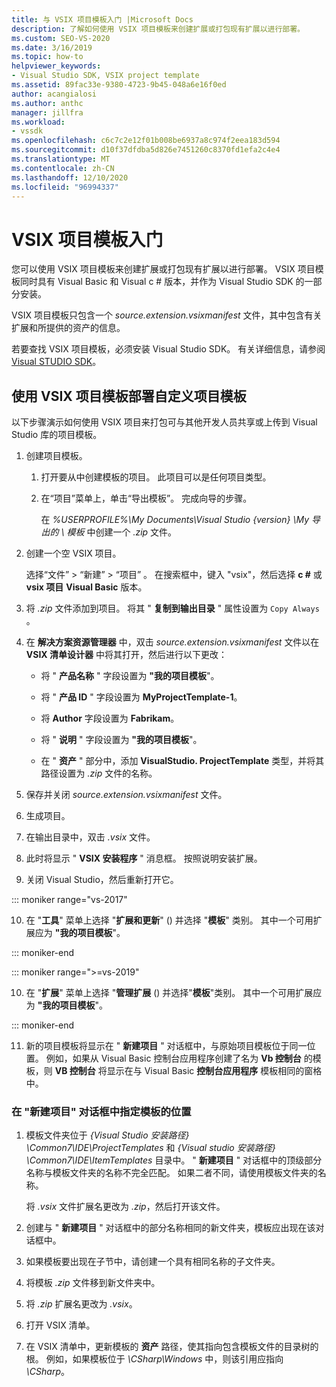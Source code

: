 ```yaml
---
title: 与 VSIX 项目模板入门 |Microsoft Docs
description: 了解如何使用 VSIX 项目模板来创建扩展或打包现有扩展以进行部署。
ms.custom: SEO-VS-2020
ms.date: 3/16/2019
ms.topic: how-to
helpviewer_keywords:
- Visual Studio SDK, VSIX project template
ms.assetid: 89fac33e-9380-4723-9b45-048a6e16f0ed
author: acangialosi
ms.author: anthc
manager: jillfra
ms.workload:
- vssdk
ms.openlocfilehash: c6c7c2e12f01b008be6937a8c974f2eea183d594
ms.sourcegitcommit: d10f37dfdba5d826e7451260c8370fd1efa2c4e4
ms.translationtype: MT
ms.contentlocale: zh-CN
ms.lasthandoff: 12/10/2020
ms.locfileid: "96994337"
---
```

# <a name="get-started-with-the-vsix-project-template"></a>VSIX 项目模板入门

您可以使用 VSIX 项目模板来创建扩展或打包现有扩展以进行部署。 VSIX 项目模板同时具有 Visual Basic 和 Visual c # 版本，并作为 Visual Studio SDK 的一部分安装。

 VSIX 项目模板只包含一个 *source.extension.vsixmanifest* 文件，其中包含有关扩展和所提供的资产的信息。

 若要查找 VSIX 项目模板，必须安装 Visual Studio SDK。 有关详细信息，请参阅 [Visual STUDIO SDK](../extensibility/visual-studio-sdk.md)。

## <a name="deploy-a-custom-project-template-using-the-vsix-project-template"></a>使用 VSIX 项目模板部署自定义项目模板

 以下步骤演示如何使用 VSIX 项目来打包可与其他开发人员共享或上传到 Visual Studio 库的项目模板。

1. 创建项目模板。

    1. 打开要从中创建模板的项目。 此项目可以是任何项目类型。

    2. 在“项目”菜单上，单击“导出模板”。 完成向导的步骤。

         在 *%USERPROFILE%\My Documents\Visual Studio {version} \My 导出的 \\ 模板* 中创建一个 *.zip* 文件。

2. 创建一个空 VSIX 项目。

     选择“文件” > “新建” > “项目”  。 在搜索框中，键入 "vsix"，然后选择 **c #** 或 **vsix 项目** **Visual Basic** 版本。

3. 将 *.zip* 文件添加到项目。 将其 " **复制到输出目录** " 属性设置为 `Copy Always` 。

4. 在 **解决方案资源管理器** 中，双击 *source.extension.vsixmanifest* 文件以在 **VSIX 清单设计器** 中将其打开，然后进行以下更改：

    - 将 " **产品名称** " 字段设置为 **"我的项目模板**"。

    - 将 " **产品 ID** " 字段设置为 **MyProjectTemplate-1**。

    - 将 **Author** 字段设置为 **Fabrikam**。

    - 将 " **说明** " 字段设置为 **"我的项目模板**"。

    - 在 " **资产** " 部分中，添加 **VisualStudio. ProjectTemplate** 类型，并将其路径设置为 *.zip* 文件的名称。

5. 保存并关闭 *source.extension.vsixmanifest* 文件。

6. 生成项目。

7. 在输出目录中，双击 *.vsix* 文件。

8. 此时将显示 " **VSIX 安装程序** " 消息框。 按照说明安装扩展。

9. 关闭 Visual Studio，然后重新打开它。

::: moniker range="vs-2017"

10. 在 "**工具**" 菜单上选择 "**扩展和更新**" () 并选择 "**模板**" 类别。 其中一个可用扩展应为 **"我的项目模板**"。

::: moniker-end

::: moniker range=">=vs-2019"

10. 在 "**扩展**" 菜单上选择 "**管理扩展** () 并选择"**模板**"类别。 其中一个可用扩展应为 **"我的项目模板**"。

::: moniker-end

11. 新的项目模板将显示在 " **新建项目** " 对话框中，与原始项目模板位于同一位置。 例如，如果从 Visual Basic 控制台应用程序创建了名为 **Vb 控制台** 的模板，则 **VB 控制台** 将显示在与 Visual Basic **控制台应用程序** 模板相同的窗格中。

### <a name="to-specify-the-location-of-the-template-in-the-new-project-dialog-box"></a>在 "新建项目" 对话框中指定模板的位置

1. 模板文件夹位于 *{Visual Studio 安装路径} \Common7\IDE\ProjectTemplates* 和 *{Visual studio 安装路径} \Common7\IDE\ItemTemplates* 目录中。 " **新建项目** " 对话框中的顶级部分名称与模板文件夹的名称不完全匹配。 如果二者不同，请使用模板文件夹的名称。

    将 *.vsix* 文件扩展名更改为 *.zip*，然后打开该文件。

2. 创建与 " **新建项目** " 对话框中的部分名称相同的新文件夹，模板应出现在该对话框中。

3. 如果模板要出现在子节中，请创建一个具有相同名称的子文件夹。

4. 将模板 *.zip* 文件移到新文件夹中。

5. 将 *.zip* 扩展名更改为 *.vsix*。

6. 打开 VSIX 清单。

7. 在 VSIX 清单中，更新模板的 **资产** 路径，使其指向包含模板文件的目录树的根。 例如，如果模板位于 *\CSharp\Windows* 中，则该引用应指向 *\CSharp*。
